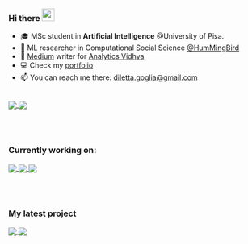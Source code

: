 ### Hi there <img src="https://media.giphy.com/media/hvRJCLFzcasrR4ia7z/giphy.gif" width="25px">

- 🎓 MSc student in <b>Artificial Intelligence</b> @University of Pisa.
- 👔 ML researcher in Computational Social Science <a href="https://hummingbird-h2020.eu/">@HumMingBird</a>
- 📃 <a href="https://medium.com/@d.goglia">Medium</a> writer for <a href="https://medium.com/analytics-vidhya">Analytics Vidhya</a>
- 💻 Check my <a href="https://dilettagoglia.netlify.app/">portfolio</a> 
- 📫 You can reach me there: <a href= "mailto:d.goglia@studenti.unipi.it">diletta.goglia@gmail.com</a>

<br/>

<!-- STATISTICS -->
<a href="https://github.com/dilettagoglia">
  <img align="center" src="https://github-readme-stats.vercel.app/api?username=dilettagoglia&layout=compact&theme=calm&show_icons=true" />
</a>

<!-- LANGUAGES -->
<a href="https://github.com/dilettagoglia">
  <img align="center" src="https://github-readme-stats.vercel.app/api/top-langs/?username=dilettagoglia&layout=compact&theme=calm&hide=jupyter%20notebook,html,css,xslt,shell" />
</a>


<br/><br/>

### Currently working on:

<a href="https://github.com/dilettagoglia/impl-NN-from-scratch">
  <img align="center" src="https://github-readme-stats.vercel.app/api/pin/?username=dilettagoglia&repo=impl-NN-from-scratch&theme=aura_dark" />
</a>
<a href="https://github.com/dilettagoglia/unconstrained-optimization">
  <img align="center" src="https://github-readme-stats.vercel.app/api/pin/?username=dilettagoglia&repo=unconstrained-optimization&theme=aura_dark" />
</a>
<a href="https://github.com/dilettagoglia/Algorithm-Engineering">
  <img align="center" src="https://github-readme-stats.vercel.app/api/pin/?username=dilettagoglia&repo=Algorithm-Engineering&theme=aura_dark" />
</a>

<br/><br/>

### My latest project

<a href="https://github.com/dilettagoglia/Signal-Processing">
  <img align="center" src="https://github-readme-stats.vercel.app/api/pin/?username=dilettagoglia&repo=Signal-Processing&theme=nightowl" />
</a>
<a href="https://github.com/dilettagoglia/DataMining">
  <img align="center" src="https://github-readme-stats.vercel.app/api/pin/?username=dilettagoglia&repo=DataMining&theme=nightowl" />
</a>

<!--
**dilettagoglia/dilettagoglia** is a ✨ _special_ ✨ repository because its `README.md` (this file) appears on your GitHub profile.

Here are some ideas to get you started:

- 🔭 I’m currently working on ...
- 🌱 I’m currently learning ...
- 👯 I’m looking to collaborate on ...
- 🤔 I’m looking for help with ...
- 💬 Ask me about ...
- 📫 How to reach me: ...
- 😄 Pronouns: ...
- ⚡ Fun fact: ...
-->
